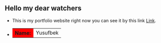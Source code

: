 ## Hello my dear watchers

* This is my portfolio website right now you can see it by this link <a target="_blank" href="https://42yuarzibekov.me" title="Watch it and enjoy">Link</a>.
* <table><tr><th style="background-color: red;">Name: </th><td>Yusufbek</td></tr></table>